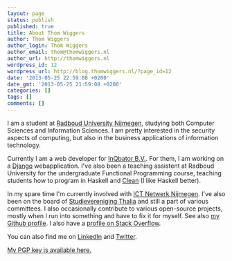 ```yaml
---
layout: page
status: publish
published: true
title: About Thom Wiggers
author: Thom Wiggers
author_login: Thom Wiggers
author_email: thom@thomwiggers.nl
author_url: http://thomwiggers.nl
wordpress_id: 12
wordpress_url: http://blog.thomwiggers.nl/?page_id=12
date: '2013-05-25 22:59:08 +0200'
date_gmt: '2013-05-25 21:59:08 +0200'
categories: []
tags: []
comments: []
---
```

<p>I am a student at <a title="Radboud University Website" href="http://www.ru.nl/" target="_blank">Radboud University Nijmegen</a>, studying both Computer Sciences and Information Sciences. I am pretty interested in the security aspects of computing, but also in the business applications of information technology.</p>
<p>Currently I am a web developer for <a href="http://inqbator.nl" target="_blank">InQbator B.V.</a>. For them, I am working on a <a href="http://django-project.org" rel="nofollow" target="_blank">Django</a> webapplication. I've also been a teaching assistent at Radboud University for the undergraduate Functional Programming course, teaching students how to program in Haskell and <a href="http://clean.cs.ru.nl" rel="nofollow" target="_blank">Clean</a> (I like Haskell better).</p>
<p>In my spare time I'm currently involved with <a href="http://ictnetwerknijmegen.nl">ICT Netwerk Nijmegen</a>. I've also been on the board of <a href="http://www.thalia.nu">Studievereniging Thalia</a> and still a part of various committees. I also occasionally contribute to various open-source projects, mostly when I run into something and have to fix it for myself. See also <a href="http://github.com/thomwiggers">my Github profile</a>. I also have a <a href="https://stackoverflow.com/users/248065/thom-wiggers">profile on Stack Overflow</a>.</p>
<p>You can also find me on <a href="http://nl.linkedin.com/in/thomwiggers/en" rel="nofollow">LinkedIn</a> and <a href="https://twitter.com/thomwiggers">Twitter</a>.</p>
<p><a href="http://pgp.surfnet.nl/pks/lookup?op=vindex&amp;search=0x915d4ed34871e82f&amp;fingerprint=on">My PGP key is available here.</a></p>
